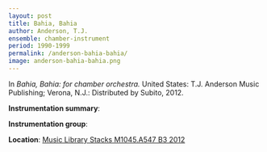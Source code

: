 ```yaml
---
layout: post
title: Bahia, Bahia
author: Anderson, T.J.
ensemble: chamber-instrument
period: 1990-1999
permalink: /anderson-bahia-bahia/
image: anderson-bahia-bahia.png
---
```


In *Bahia, Bahia: for chamber orchestra.* United States: T.J. Anderson Music Publishing; Verona, N.J.: Distributed by Subito, 2012.

**Instrumentation summary**: 

**Instrumentation group**:

**Location**: <a href="https://tufts-primo.hosted.exlibrisgroup.com/permalink/f/bnf7qa/01TUN_ALMA21221659820003851" target="_blank">Music Library Stacks M1045.A547 B3 2012 </a>

